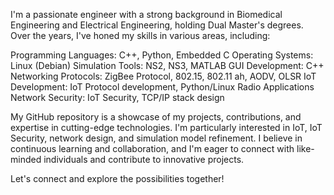 I'm a passionate engineer with a strong background in Biomedical Engineering and Electrical Engineering, holding Dual Master's degrees. Over the years, I've honed my skills in various areas, including:

Programming Languages: C++, Python, Embedded C
Operating Systems: Linux (Debian)
Simulation Tools: NS2, NS3, MATLAB
GUI Development: C++
Networking Protocols: ZigBee Protocol, 802.15, 802.11 ah, AODV, OLSR
IoT Development: IoT Protocol development, Python/Linux Radio Applications
Network Security: IoT Security, TCP/IP stack design

My GitHub repository is a showcase of my projects, contributions, and expertise in cutting-edge technologies. I'm particularly interested in IoT, IoT Security, network design, and simulation model refinement. I believe in continuous learning and collaboration, and I'm eager to connect with like-minded individuals and contribute to innovative projects.

Let's connect and explore the possibilities together!
